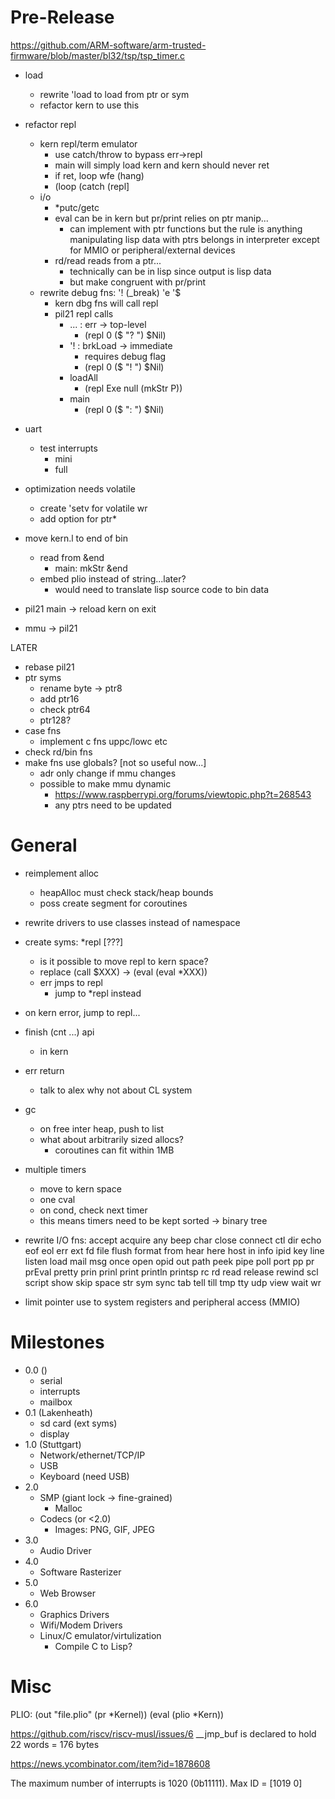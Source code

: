 Pre-Release
===========

https://github.com/ARM-software/arm-trusted-firmware/blob/master/bl32/tsp/tsp_timer.c

* load
  * rewrite 'load to load from ptr or sym
  * refactor kern to use this

* refactor repl
  * kern repl/term emulator
    * use catch/throw to bypass err->repl
    * main will simply load kern and kern should never ret
    * if ret, loop wfe (hang)
    * (loop (catch (repl]
  * i/o
    * *putc/getc
    * eval can be in kern but pr/print relies on ptr manip...
      * can implement with ptr functions but the rule is
      anything manipulating lisp data with ptrs belongs in interpreter
      except for MMIO or peripheral/external devices
    * rd/read reads from a ptr...
      * technically can be in lisp since output is lisp data
      * but make congruent with pr/print
  * rewrite debug fns: '! (_break) 'e '$
    * kern dbg fns will call repl
    * pil21 repl calls
      * ... : err -> top-level
        * (repl 0 ($ "? ") $Nil)
      * '!  : brkLoad -> immediate
        * requires debug flag
        * (repl 0 ($ "! ") $Nil)
      * loadAll
        * (repl Exe null (mkStr P))
      * main
        * (repl 0 ($ ": ") $Nil)

* uart
  * test interrupts
    * mini
    * full

* optimization needs volatile
  * create 'setv for volatile wr
  * add option for ptr*

* move kern.l to end of bin
  * read from &end
    * main: mkStr &end
  * embed plio instead of string...later?
    * would need to translate lisp source code to bin data

* pil21 main -> reload kern on exit

* mmu -> pil21

LATER
* rebase pil21
* ptr syms
  * rename byte  -> ptr8
  * add ptr16
  * check ptr64
  * ptr128?
* case fns
  * implement c fns uppc/lowc etc
* check rd/bin fns
* make fns use globals? [not so useful now...]
  * adr only change if mmu changes
  * possible to make mmu dynamic
    * https://www.raspberrypi.org/forums/viewtopic.php?t=268543
    * any ptrs need to be updated

General
=======
* reimplement alloc
  * heapAlloc must check stack/heap bounds
  * poss create segment for coroutines
* rewrite drivers to use classes instead of namespace

* create syms: *repl [???]
  * is it possible to move repl to kern space?
  * replace (call $XXX) -> (eval (eval *XXX))
  * err jmps to repl
    * jump to *repl instead
* on kern error, jump to repl...

* finish (cnt ...) api
  * in kern
* err return
  * talk to alex why not about CL system
* gc
  * on free inter heap, push to list
  * what about arbitrarily sized allocs?
    * coroutines can fit within 1MB

* multiple timers
  * move to kern space
  * one cval
  * on cond, check next timer
  * this means timers need to be kept sorted -> binary tree

* rewrite I/O fns:
  accept acquire any beep char close connect ctl dir echo eof eol err ext fd file flush format from hear here host in info ipid key line listen load mail msg once open opid out path peek pipe poll port pp pr prEval pretty prin prinl print println printsp rc rd read release rewind scl script show skip space str sym sync tab tell till tmp tty udp view wait wr

* limit pointer use to system registers and peripheral access (MMIO)

# Milestones

* 0.0 ()
  * serial
  * interrupts
  * mailbox
* 0.1 (Lakenheath)
  * sd card (ext syms)
  * display
* 1.0 (Stuttgart)
  * Network/ethernet/TCP/IP
  * USB
  * Keyboard (need USB)
* 2.0
  * SMP (giant lock -> fine-grained)
    * Malloc
  * Codecs (or <2.0)
    * Images: PNG, GIF, JPEG
* 3.0
  * Audio Driver
* 4.0
  * Software Rasterizer
* 5.0
  * Web Browser
* 6.0
  * Graphics Drivers
  * Wifi/Modem Drivers
  * Linux/C emulator/virtulization
    * Compile C to Lisp?


# Misc

PLIO:
(out "file.plio" (pr *Kernel))
(eval (plio *Kern))

https://github.com/riscv/riscv-musl/issues/6
__jmp_buf is declared to hold 22 words = 176 bytes

https://news.ycombinator.com/item?id=1878608

The maximum number of interrupts is 1020 (0b11111). Max ID = [1019 0]
